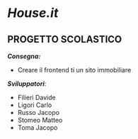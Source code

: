 # ***House.it***
## PROGETTO SCOLASTICO
***Consegna:***
* Creare il frontend ti un sito immobiliare

***Sviluppatori***:
* Filieri Davide
* Ligori Carlo
* Russo Jacopo
* Stomeo Matteo
* Toma Jacopo
